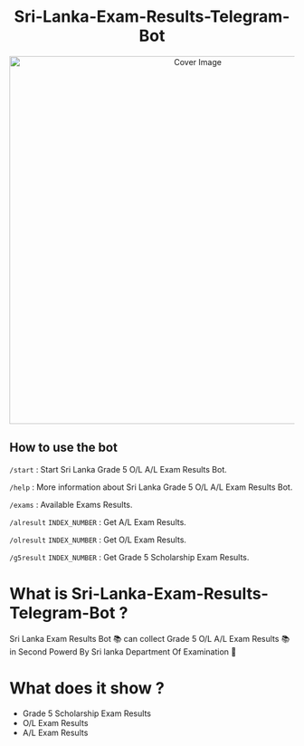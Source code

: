 <h1 align="center">Sri-Lanka-Exam-Results-Telegram-Bot</h3>
<p align="center">
  <a href="https://github.com/hirunaofficial/Sri-Lanka-Exam-Results-Telegram-Bot">
    <img src="https://socialify.git.ci/hirunaofficial/Sri-Lanka-Exam-Results-Telegram-Bot/image?description=1&forks=1&issues=1&language=1&owner=1&pattern=Floating%20Cogs&pulls=1&stargazers=1&theme=Dark" alt="Cover Image" width="650">
  </a>
</p>

## How to use the bot
 
`/start` : Start Sri Lanka Grade 5 O/L A/L Exam Results Bot.

`/help` : More information about Sri Lanka Grade 5 O/L A/L Exam Results Bot.

`/exams` : Available Exams Results.

`/alresult` `INDEX_NUMBER` : Get A/L Exam Results.

`/olresult` `INDEX_NUMBER` : Get O/L Exam Results.

`/g5result` `INDEX_NUMBER` : Get Grade 5 Scholarship Exam Results.

# What is Sri-Lanka-Exam-Results-Telegram-Bot ?
Sri Lanka Exam Results Bot 📚 can collect Grade 5 O/L A/L Exam Results 📚 in Second Powerd By Sri lanka Department Of Examination 🚀

# What does it show ?
* Grade 5 Scholarship Exam Results
* O/L Exam Results
* A/L Exam Results